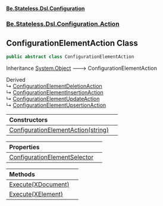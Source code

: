 #### [Be.Stateless.Dsl.Configuration](README.md 'README')
### [Be.Stateless.Dsl.Configuration.Action](Be.Stateless.Dsl.Configuration.Action.md 'Be.Stateless.Dsl.Configuration.Action')

## ConfigurationElementAction Class

```csharp
public abstract class ConfigurationElementAction
```

Inheritance [System.Object](https://docs.microsoft.com/en-us/dotnet/api/System.Object 'System.Object') &#129106; ConfigurationElementAction

Derived  
&#8627; [ConfigurationElementDeletionAction](ConfigurationElementDeletionAction.md 'Be.Stateless.Dsl.Configuration.Action.ConfigurationElementDeletionAction')  
&#8627; [ConfigurationElementInsertionAction](ConfigurationElementInsertionAction.md 'Be.Stateless.Dsl.Configuration.Action.ConfigurationElementInsertionAction')  
&#8627; [ConfigurationElementUpdateAction](ConfigurationElementUpdateAction.md 'Be.Stateless.Dsl.Configuration.Action.ConfigurationElementUpdateAction')  
&#8627; [ConfigurationElementUpsertionAction](ConfigurationElementUpsertionAction.md 'Be.Stateless.Dsl.Configuration.Action.ConfigurationElementUpsertionAction')

| Constructors | |
| :--- | :--- |
| [ConfigurationElementAction(string)](ConfigurationElementAction.ConfigurationElementAction(string).md 'Be.Stateless.Dsl.Configuration.Action.ConfigurationElementAction.ConfigurationElementAction(string)') | |

| Properties | |
| :--- | :--- |
| [ConfigurationElementSelector](ConfigurationElementAction.ConfigurationElementSelector.md 'Be.Stateless.Dsl.Configuration.Action.ConfigurationElementAction.ConfigurationElementSelector') | |

| Methods | |
| :--- | :--- |
| [Execute(XDocument)](ConfigurationElementAction.Execute(XDocument).md 'Be.Stateless.Dsl.Configuration.Action.ConfigurationElementAction.Execute(System.Xml.Linq.XDocument)') | |
| [Execute(XElement)](ConfigurationElementAction.Execute(XElement).md 'Be.Stateless.Dsl.Configuration.Action.ConfigurationElementAction.Execute(System.Xml.Linq.XElement)') | |
